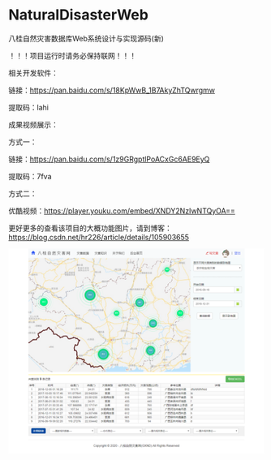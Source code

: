 # NaturalDisasterWeb
八桂自然灾害数据库Web系统设计与实现源码(新)

！！！项目运行时请务必保持联网！！！

相关开发软件：

链接：https://pan.baidu.com/s/18KpWwB_1B7AkyZhTQwrgmw 

提取码：lahi

成果视频展示：

方式一：

链接：https://pan.baidu.com/s/1z9GRgptlPoACxGc6AE9EyQ

提取码：7fva

方式二：

优酷视频：https://player.youku.com/embed/XNDY2NzIwNTQyOA==

更好更多的查看该项目的大概功能图片，请到博客：https://blog.csdn.net/hr226/article/details/105903655

![image](https://github.com/huangrong210/NaturalDisasterWeb/blob/master/ProductImgs/%E5%89%8D%E5%8F%B0%E9%A6%96%E9%A1%B5%EF%BC%88%E5%B7%B2%E7%99%BB%E5%BD%95%EF%BC%89.png)
